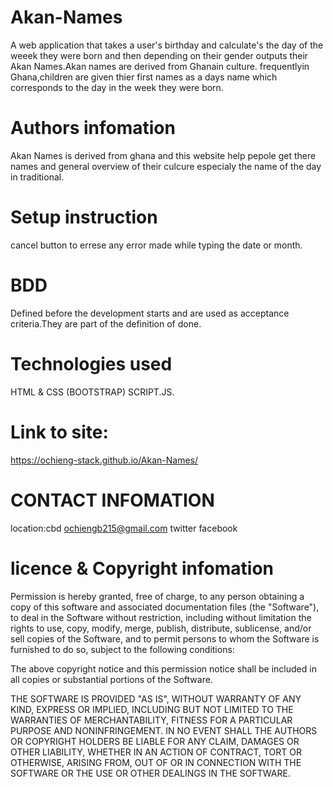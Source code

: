 # Akan-Names
A web application that takes a user's birthday and calculate's the day of the weeek they were born
and then depending on their gender outputs their Akan Names.Akan names are derived from Ghanain culture.
frequentlyin Ghana,children are given thier first names as a days name which corresponds to the day in the week
they were born.

# Authors infomation
Akan Names is derived from ghana and this website help pepole get there names and general overview of their culcure
especialy the name of the day in traditional.

# Setup instruction
 cancel button to errese any error made while typing 
the date or month.

# BDD
Defined before the development starts and are used as
acceptance criteria.They are part of the definition of 
done.

# Technologies used
HTML & CSS (BOOTSTRAP) 
SCRIPT.JS.
# Link to site: 
https://ochieng-stack.github.io/Akan-Names/ 

# CONTACT INFOMATION
location:cbd
ochiengb215@gmail.com
twitter
facebook

# licence & Copyright infomation
Permission is hereby granted, free of charge, to any person obtaining a copy of this software and associated documentation files (the "Software"), to deal in the Software without restriction, including without limitation the rights to use, copy, modify, merge, publish, distribute, sublicense, and/or sell copies of the Software, and to permit persons to whom the Software is furnished to do so, subject to the following conditions:

The above copyright notice and this permission notice shall be included in all copies or substantial portions of the Software.

THE SOFTWARE IS PROVIDED "AS IS", WITHOUT WARRANTY OF ANY KIND, EXPRESS OR IMPLIED, INCLUDING BUT NOT LIMITED TO THE WARRANTIES OF MERCHANTABILITY, FITNESS FOR A PARTICULAR PURPOSE AND NONINFRINGEMENT. IN NO EVENT SHALL THE AUTHORS OR COPYRIGHT HOLDERS BE LIABLE FOR ANY CLAIM, DAMAGES OR OTHER LIABILITY, WHETHER IN AN ACTION OF CONTRACT, TORT OR OTHERWISE, ARISING FROM, OUT OF OR IN CONNECTION WITH THE SOFTWARE OR THE USE OR OTHER DEALINGS IN THE SOFTWARE.


